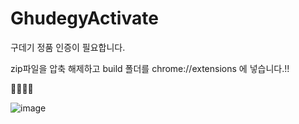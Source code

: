 # GhudegyActivate
구데기 정품 인증이 필요합니다.

zip파일을 압축 해제하고 build 폴더를 chrome://extensions 에 넣습니다.!!

🐛🐛🐛🐛

![image](https://github.com/sdnight5/GhudegyActivate/assets/110544189/24a627c8-cd7f-42dd-adea-5d5379cd86b1)

